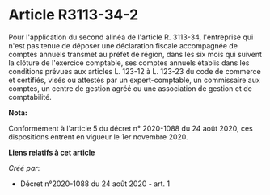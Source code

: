# Article R3113-34-2

Pour l'application du second alinéa de l'article R. 3113-34, l'entreprise qui n'est pas tenue de déposer une déclaration
fiscale accompagnée de comptes annuels transmet au préfet de région, dans les six mois qui suivent la clôture de l'exercice
comptable, ses comptes annuels établis dans les conditions prévues aux articles L. 123-12 à L. 123-23 du code de commerce et
certifiés, visés ou attestés par un expert-comptable, un commissaire aux comptes, un centre de gestion agréé ou une
association de gestion et de comptabilité.

**Nota:**

Conformément à l'article 5 du décret n° 2020-1088 du 24 août 2020, ces dispositions entrent en vigueur le 1er novembre 2020.

**Liens relatifs à cet article**

_Créé par_:

  - Décret n°2020-1088 du 24 août 2020 - art. 1
